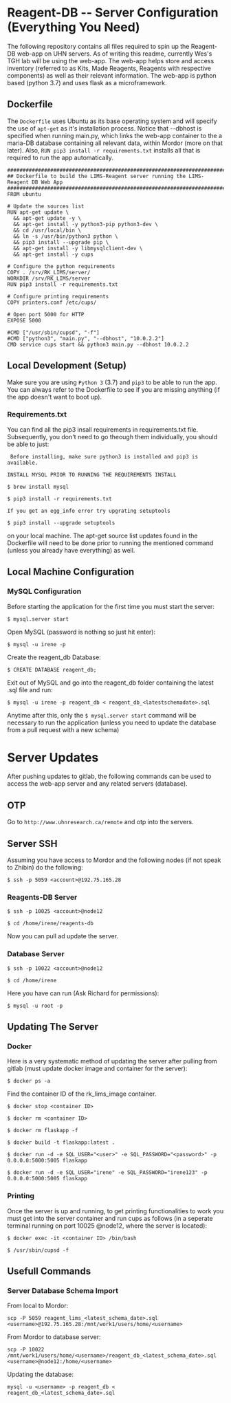 # Reagent-DB -- Server Configuration (Everything You Need)
The following repository contains all files required to spin up the Reagent-DB 
web-app on UHN servers. As of writing this readme, currently Wes's TGH lab will
be using the web-app. The web-app helps store and access inventory (referred to
as Kits, Made Reagents, Reagents with respective components) as well as their
relevant information. The web-app is python based (python 3.7) and uses flask
as a microframework.

## Dockerfile
The ```Dockerfile``` uses Ubuntu as its base operating system and will specify
the use of ```apt-get``` as it's installation process. Notice that --dbhost is
specified when running main.py, which links the web-app container to the
a maria-DB database containing all relevant data, within Mordor (more on that 
later). Also, ```RUN pip3 install -r requirements.txt``` installs all that is
required to run the app automatically.

```
###############################################################################
## Dockerfile to build the LIMS-Reagent server running the LIMS-Reagent DB Web App
###############################################################################
FROM ubuntu

# Update the sources list
RUN apt-get update \
  && apt-get update -y \
  && apt-get install -y python3-pip python3-dev \
  && cd /usr/local/bin \
  && ln -s /usr/bin/python3 python \
  && pip3 install --upgrade pip \
  && apt-get install -y libmysqlclient-dev \
  && apt-get install -y cups

# Configure the python requirements
COPY . /srv/RK_LIMS/server/
WORKDIR /srv/RK_LIMS/server
RUN pip3 install -r requirements.txt

# Configure printing requirements
COPY printers.conf /etc/cups/

# Open port 5000 for HTTP
EXPOSE 5000

#CMD ["/usr/sbin/cupsd", "-f"]
#CMD ["python3", "main.py", "--dbhost", "10.0.2.2"]
CMD service cups start && python3 main.py --dbhost 10.0.2.2
```

## Local Development (Setup)
Make sure you are using ```Python 3``` (3.7) and ```pip3``` to be able to run
the app. You can always refer to the Dockerfile to see if you are missing
anything (if the app doesn't want to boot up).

### Requirements.txt
You can find all the pip3 insall requirements in requirements.txt file.
Subsequently, you don't need to go theough them individually, you should be able
to just:

``` Before installing, make sure python3 is installed and pip3 is available.```

``` INSTALL MYSQL PRIOR TO RUNNING THE REQUIREMENTS INSTALL ```

```
$ brew install mysql
```

```
$ pip3 install -r requirements.txt
```

``` If you get an egg_info error try upgrating setuptools ```

```
$ pip3 install --upgrade setuptools
```

on your local machine. The apt-get source list updates found in the Dockerfile
will need to be done prior to running the mentioned command (unless you already
have everything) as well.

## Local Machine Configuration
### MySQL Configuration

Before starting the application for the first time you must start the server:

```
$ mysql.server start
```

Open MySQL (password is nothing so just hit enter):

```
$ mysql -u irene -p
```

Create the reagent_db Database:

```
$ CREATE DATABASE reagent_db;
```

Exit out of MySQL and go into the reagent_db folder containing the latest .sql file
and run:

```
$ mysql -u irene -p reagent_db < reagent_db_<latestschemadate>.sql
```

Anytime after this, only the ``` $ mysql.server start ``` command will be
necessary to run the application (unless you need to update the database from
a pull request with a new schema)

# Server Updates
After pushing updates to gitlab, the following commands can be used to access
the web-app server and any related servers (database).

## OTP
Go to ```http://www.uhnresearch.ca/remote``` and otp into the servers.

## Server SSH
Assuming you have access to Mordor and the following nodes (if not speak to
Zhibin) do the following:

```
$ ssh -p 5059 <account>@192.75.165.28
```

### Reagents-DB Server
```
$ ssh -p 10025 <account>@node12
```
```
$ cd /home/irene/reagents-db
```

Now you can pull ad update the server.

### Database Server
```
$ ssh -p 10022 <account>@node12
```
```
$ cd /home/irene
```

Here you have can run (Ask Richard for permissions):

```
$ mysql -u root -p
```

## Updating The Server
### Docker
Here is a very systematic method of updating the server after pulling from
gitlab (must update docker image and container for the server):

```
$ docker ps -a
```

Find the container ID of the rk_lims_image container.


```
$ docker stop <container ID>
```
```
$ docker rm <container ID>
```
```
$ docker rm flaskapp -f
```
```
$ docker build -t flaskapp:latest .
```
```
$ docker run -d -e SQL_USER="<user>" -e SQL_PASSWORD="<password>" -p 0.0.0.0:5000:5005 flaskapp
```
```
$ docker run -d -e SQL_USER="irene" -e SQL_PASSWORD="irene123" -p 0.0.0.0:5000:5005 flaskapp
```
### Printing

Once the server is up and running, to get printing functionalities to work you
must get into the server container and run cups as follows (in a seperate
terminal running on port 10025 <account>@node12, where the server is located):

```
$ docker exec -it <container ID> /bin/bash
```
```
$ /usr/sbin/cupsd -f
```

## Usefull Commands

### Server Database Schema Import

From local to Mordor:

```
scp -P 5059 reagent_lims_<latest_schema_date>.sql <username>@192.75.165.28:/mnt/work1/users/home/<username>
```

From Mordor to database server:

```
scp -P 10022 /mnt/work1/users/home/<username>/reagent_db_<latest_schema_date>.sql <username>@node12:/home/<username>
```

Updating the database:

```
mysql -u <username> -p reagent_db < reagent_db_<latest_schema_date>.sql
```
